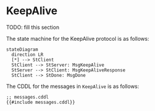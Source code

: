 # KeepAlive

TODO: fill this section

The state machine for the KeepAlive protocol is as follows:

```mermaid
stateDiagram
  direction LR
  [*] --> StClient
  StClient --> StServer: MsgKeepAlive
  StServer --> StClient: MsgKeepAliveResponse
  StClient --> StDone: MsgDone
```


The CDDL for the messages in `KeepAlive` is as follows:

```cddl
;; messages.cddl
{{#include messages.cddl}}
```
